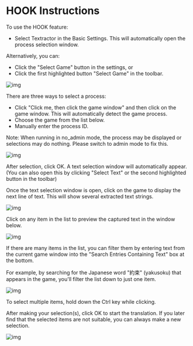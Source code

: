  
# HOOK Instructions
 
To use the HOOK feature:

- Select Textractor in the Basic Settings. This will automatically open the process selection window.

Alternatively, you can:
- Click the "Select Game" button in the settings, or
- Click the first highlighted button "Select Game" in the toolbar.


![img](https://image.lunatranslator.xyz/zh/toolbar3.jpg) 


There are three ways to select a process:

- Click "Click me, then click the game window" and then click on the game window. This will automatically detect the game process.
- Choose the game from the list below.
- Manually enter the process ID.

Note: When running in no_admin mode, the process may be displayed or selections may do nothing. Please switch to admin mode to fix this.

![img](https://image.lunatranslator.xyz/zh/selectprocess.jpg)

After selection, click OK. A text selection window will automatically appear. (You can also open this by clicking "Select Text" or the second highlighted button in the toolbar)

Once the text selection window is open, click on the game to display the next line of text. This will show several extracted text strings.

![img](https://image.lunatranslator.xyz/zh/selecttext.jpg)

Click on any item in the list to preview the captured text in the window below.

![img](https://image.lunatranslator.xyz/zh/yulan.jpg)

If there are many items in the list, you can filter them by entering text from the current game window into the "Search Entries Containing Text" box at the bottom.

For example, by searching for the Japanese word "約束" (yakusoku) that appears in the game, you'll filter the list down to just one item.

![img](https://image.lunatranslator.xyz/zh/filter.jpg) 

To select multiple items, hold down the Ctrl key while clicking.

After making your selection(s), click OK to start the translation. If you later find that the selected items are not suitable, you can always make a new selection.

![img](https://image.lunatranslator.xyz/zh/reshook.jpg)
 
